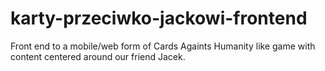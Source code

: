 # karty-przeciwko-jackowi-frontend

Front end to a mobile/web form of Cards Againts Humanity like game with content centered around our friend Jacek.
